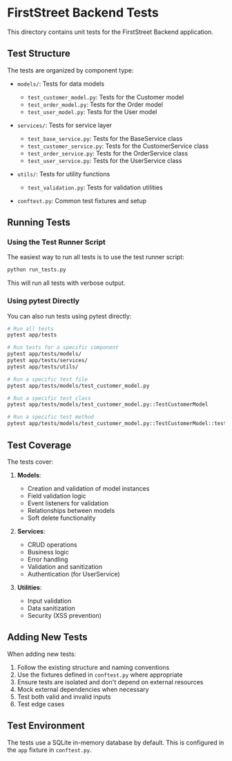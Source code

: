# FirstStreet Backend Tests

This directory contains unit tests for the FirstStreet Backend application.

## Test Structure

The tests are organized by component type:

- `models/`: Tests for data models
  - `test_customer_model.py`: Tests for the Customer model
  - `test_order_model.py`: Tests for the Order model
  - `test_user_model.py`: Tests for the User model

- `services/`: Tests for service layer
  - `test_base_service.py`: Tests for the BaseService class
  - `test_customer_service.py`: Tests for the CustomerService class
  - `test_order_service.py`: Tests for the OrderService class
  - `test_user_service.py`: Tests for the UserService class

- `utils/`: Tests for utility functions
  - `test_validation.py`: Tests for validation utilities

- `conftest.py`: Common test fixtures and setup

## Running Tests

### Using the Test Runner Script

The easiest way to run all tests is to use the test runner script:

```bash
python run_tests.py
```

This will run all tests with verbose output.

### Using pytest Directly

You can also run tests using pytest directly:

```bash
# Run all tests
pytest app/tests

# Run tests for a specific component
pytest app/tests/models/
pytest app/tests/services/
pytest app/tests/utils/

# Run a specific test file
pytest app/tests/models/test_customer_model.py

# Run a specific test class
pytest app/tests/models/test_customer_model.py::TestCustomerModel

# Run a specific test method
pytest app/tests/models/test_customer_model.py::TestCustomerModel::test_create_valid_customer
```

## Test Coverage

The tests cover:

1. **Models**:
   - Creation and validation of model instances
   - Field validation logic
   - Event listeners for validation
   - Relationships between models
   - Soft delete functionality

2. **Services**:
   - CRUD operations
   - Business logic
   - Error handling
   - Validation and sanitization
   - Authentication (for UserService)

3. **Utilities**:
   - Input validation
   - Data sanitization
   - Security (XSS prevention)

## Adding New Tests

When adding new tests:

1. Follow the existing structure and naming conventions
2. Use the fixtures defined in `conftest.py` where appropriate
3. Ensure tests are isolated and don't depend on external resources
4. Mock external dependencies when necessary
5. Test both valid and invalid inputs
6. Test edge cases

## Test Environment

The tests use a SQLite in-memory database by default. This is configured in the `app` fixture in `conftest.py`.